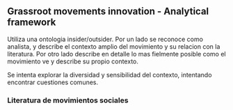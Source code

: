 ## Grassroot movements innovation - Analytical framework

Utiliza una ontologia insider/outsider. Por un lado se reconoce como analista, y describe el contexto amplio del movimiento y su relacion con la literatura. Por otro lado describe en detalle lo mas fielmente posible como el movimiento ve y describe su propio contexto. 

Se intenta explorar la diversidad y sensibilidad del contexto, intentando encontrar cuestiones comunes.

### Literatura de movimientos sociales

